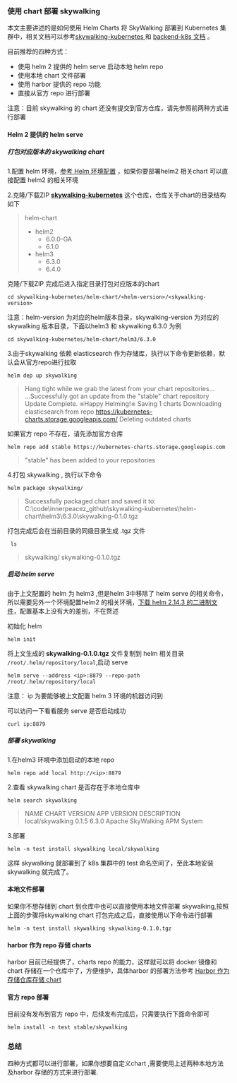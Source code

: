 ### 使用 chart 部署 skywalking

本文主要讲述的是如何使用 Helm Charts  将 SkyWalking 部署到 Kubernetes 集群中，相关文档可以参考[skywalking-kubernetes ](https://github.com/apache/skywalking-kubernetes)和 [backend-k8s 文档](https://github.com/apache/skywalking/blob/master/docs/en/setup/backend/backend-k8s.md) 。

目前推荐的四种方式：

- 使用 helm 2 提供的 helm serve 启动本地 helm repo 
- 使用本地 chart 文件部署
- 使用 harbor 提供的 repo 功能
- 直接从官方 repo 进行部署

注意：目前 skywalking 的 chart 还没有提交到官方仓库，请先参照前两种方式进行部署

#### Helm 2 提供的 helm serve 

##### **打包对应版本的 skywalking chart**

1.配置 helm 环境，[参考 Helm 环境配置](https://ipzgo.top/2019-07-26-Windows-%E4%BD%BF%E7%94%A8-helm3-%E5%92%8C-kubectl/) ，如果你要部署helm2 相关chart 可以直接配置 helm2 的相关环境

2.克隆/下载ZIP [**skywalking-kubernetes**](https://github.com/apache/skywalking-kubernetes) 这个仓库，仓库关于chart的目录结构如下

> helm-chart
>
> - helm2
>   - 6.0.0-GA
>   - 6.1.0
> - helm3
>   - 6.3.0
>   - 6.4.0

克隆/下载ZIP 完成后进入指定目录打包对应版本的chart 

```shell
cd skywalking-kubernetes/helm-chart/<helm-version>/<skywalking-version>
```

注意：helm-version 为对应的helm版本目录，skywalking-version 为对应的 skywalking 版本目录，下面以helm3 和 skywalking 6.3.0 为例

```shell
cd skywalking-kubernetes/helm-chart/helm3/6.3.0
```

3.由于skywalking 依赖 elasticsearch 作为存储库，执行以下命令更新依赖，默认会从官方repo进行拉取

```shell
helm dep up skywalking
```

> Hang tight while we grab the latest from your chart repositories...
> ...Successfully got an update from the "stable" chart repository
> Update Complete. ⎈Happy Helming!⎈
> Saving 1 charts
> Downloading elasticsearch from repo https://kubernetes-charts.storage.googleapis.com/
> Deleting outdated charts

如果官方 repo 不存在，请先添加官方仓库

```shell
helm repo add stable https://kubernetes-charts.storage.googleapis.com
```

>
> "stable" has been added to your repositories

4.打包 skywalking , 执行以下命令

```shell
helm package skywalking/
```

>
> Successfully packaged chart and saved it to: C:\code\innerpeacez_github\skywalking-kubernetes\helm-chart\helm3\6.3.0\skywalking-0.1.0.tgz

打包完成后会在当前目录的同级目录生成 .tgz 文件

```
 ls
```

>
> skywalking/  skywalking-0.1.0.tgz

##### 启动 helm serve 

由于上文配置的 helm 为 helm3 ,但是helm 3中移除了 helm serve 的相关命令，所以需要另外一个环境配置helm2 的相关环境，[下载 helm 2.14.3 的二进制文件](https://github.com/helm/helm/releases/tag/v2.14.3)，配置基本上没有大的差别，不在赘述

初始化 helm 

```shelm
helm init
```

将上文生成的 **skywalking-0.1.0.tgz** 文件复制到 helm 相关目录 `/root/.helm/repository/local`,启动 serve

```shell
helm serve --address <ip>:8879 --repo-path /root/.helm/repository/local
```

注意： ip 为要能够被上文配置 helm 3 环境的机器访问到

可以访问一下看看服务 serve 是否启动成功

```shell
curl ip:8879
```

##### 部署 skywalking

1.在helm3 环境中添加启动的本地 repo 

```shell
helm repo add local http://<ip>:8879
```

2.查看 skywalking chart 是否存在于本地仓库中

```shell
helm search skywalking
```

> NAME             	CHART VERSION	APP VERSION	DESCRIPTION                 
> local/skywalking 	0.1.5        	6.3.0      	Apache SkyWalking APM System

3.部署

```shell
helm -n test install skywalking local/skywalking
```

这样 skywalking 就部署到了 k8s 集群中的 test 命名空间了，至此本地安装skywalking 就完成了。

#### 本地文件部署

如果你不想存储到 chart 到仓库中也可以直接使用本地文件部署 skywalking,按照上面的步骤将skywalking chart 打包完成之后，直接使用以下命令进行部署

```shell
helm -n test install skywalking skywalking-0.1.0.tgz
```

#### harbor 作为 repo 存储 charts

harbor 目前已经提供了，charts repo 的能力，这样就可以将 docker 镜像和 chart 存储在一个仓库中了，方便维护，具体harbor 的部署方法参考 [Harbor 作为存储仓库存储 chart](https://ipzgo.top/2019-07-26-Helm-3-%E4%BD%BF%E7%94%A8-harbor-%E4%BD%9C%E4%B8%BA%E4%BB%93%E5%BA%93%E5%AD%98%E5%82%A8-charts/)

#### 官方 repo 部署

目前没有发布到官方 repo 中，后续发布完成后，只需要执行下面命令即可

```shell
helm install -n test stable/skywalking
```

### 总结

四种方式都可以进行部署，如果你想要自定义chart ,需要使用上述两种本地方法及harbor 存储的方式来进行部署.